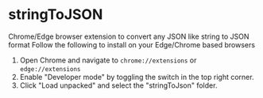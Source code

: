 # stringToJSON
Chrome/Edge browser extension to convert any JSON like string to JSON format
Follow the following to install on your Edge/Chrome based browsers

1. Open Chrome and navigate to `chrome://extensions` or `edge://extensions`
2. Enable "Developer mode" by toggling the switch in the top right corner.
3. Click "Load unpacked" and select the "stringToJson" folder.
